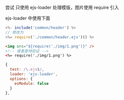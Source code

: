 尝试 只使用 ejs-loader 处理模版，图片使用 require 引入

ejs-loader 中使用下面

```js
<%- include('common/header') %>
// 修改为
<%= require('./common/header.ejs')() %>
```

```html
<img src="${require('./img/1.png')}" />
<!-- 或者是待验证 -->
<%= require('./img/1.png') %>
```

```js
{
  test: /\.ejs$/,
  loader: 'ejs-loader',
  options: {
    esModule: false
  }
},
```
